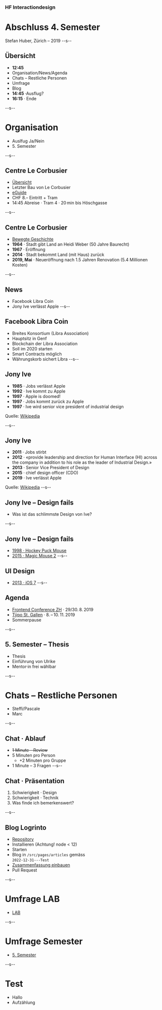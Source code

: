 ### HF Interactiondesign

# Abschluss 4. Semester

Stefan Huber, Zürich – 2019 <!-- .element: class="footer" -->
--s--
## Übersicht


* **12:45**
* Organisation/News/Agenda
* Chats – Restliche Personen
* Umfrage
* Blog
* **14:45** ·Ausflug?
* **16:15** · Ende

--s--
# Organisation

* Auslfug Ja/Nein
* 5\. Semester

--s--
## Centre Le Corbusier
* [Übersicht](https://pavillon-le-corbusier.ch/)
* Letzter Bau von Le Corbusier
* [eGuide](https://eguide.pavillon-le-corbusier.ch/)
* CHF 8.– Eintritt + Tram
* 14:45 Abreise · Tram 4 · 20 min bis Höschgasse

--s--
## Centre Le Corbusier
* [Bewegte Geschichte](https://www.nzz.ch/zuerich/pavillon-le-corbusier-zuerich-langes-ringen-um-architekturjuwel-ld.1479973)
* **1964** · Stadt gibt Land an Heidi Weber (50 Jahre Baurecht)
* **1967** · Eröffnung
* **2014** · Stadt bekommt Land (mit Haus) zurück
* **2019, Mai** · Neueröffnung nach 1.5 Jahren Renovation (5.4 Millionen Kosten)

--s--
## News
* Facebook Libra Coin
* Jony Ive verlässt Apple
--s--
## Facebook Libra Coin
* Breites Konsortium (Libra Association)
* Hauptsitz in Genf
* Blockchain der Libra Association
* Soll im 2020 starten
* Smart Contracts möglich
* Währungskorb sichert Libra
--s--
## Jony Ive
* **1985** · Jobs verlässt Apple
* **1992** · Ive kommt zu Apple
* **1997** · Apple is doomed!
* **1997** · Jobs kommt zurück zu Apple
* **1997** · Ive wird senior vice president of industrial design

Quelle: <!-- .element: class="footer" --> [Wikipedia](https://en.wikipedia.org/wiki/Jony_Ive)

--s--
## Jony Ive
* **2011** · Jobs stirbt
* **2012** · «provide leadership and direction for Human Interface (HI) across the company in addition to his role as the leader of Industrial Design.»
* **2013** · Senior Vice President of Design
* **2015** · chief design officer (CDO)
* **2019** · Ive verlässt Apple


Quelle: <!-- .element: class="footer" --> [Wikipedia](https://en.wikipedia.org/wiki/Jony_Ive)
--s--
## Jony Ive – Design fails

* Was ist das schlimmste Design von Ive?

--s--
## Jony Ive – Design fails
* [1998 · Hockey Puck Mouse](https://www.google.com/search?q=hockey+puck+mouse&tbm=isch)
* [2015 · Magic Mouse 2](https://www.google.com/search?q=magic+mouse+2+fail&tbm=isch)
--s--
## UI Design
* [2013 · iOS 7](http://osxdaily.com/2013/06/11/ios-7-vs-ios-6-visual-comparison/)
--s--
## Agenda
* [Frontend Conference ZH](https://frontconference.com/) · 29/30. 8. 2019
* [Tÿpo St. Gallen](https://www.typo-stgallen.ch/) · 8. – 10. 11. 2019
* Sommerpause

--s--
## 5. Semester – Thesis

* Thesis
* Einführung von Ulrike
* Mentor·in frei wählbar

--s--
# Chats – Restliche Personen

* Steffi/Pascale
* Marc

--s--
## Chat · Ablauf

* ~~1 Minute – Review~~
* 5 Minuten pro Person
  * +2 Minuten pro Gruppe
* 1 Minute – 3 Fragen
--s--
## Chat · Präsentation

1. Schwierigkeit · Design
2. Schwierigkeit · Technik
3. Was finde ich bemerkenswert?

--s--
## Blog Logrinto

* [Repository](https://github.com/logrinto/website)
* Installieren (Achtung! node < 12)
* Starten
* Blog in `/src/pages/articles` gemäss <br />`2022-12-31---Test`
* [Zusammenfassung einbauen](https://hackmd.io/@borisperisset/sezierung-responsiver-gestaltung)
* Pull Request

--s--
# Umfrage LAB

* [LAB](https://umfragen.sfgz.ch/kurs/487643)

--s--
# Umfrage Semester

* [5. Semester](https://de.surveymonkey.com/r/YZBM7MW)

--s--
# Test
* Hallo
* Aufzählung
